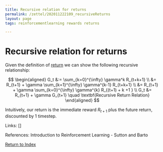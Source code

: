 ```yaml
---
title: Recursive relation for returns
permalink: /zettel/202011222109_recursiveReturns
layout: page
tags: reinforcementlearning rewards returns

---
```

# Recursive relation for returns

Given the definition of [return](202011221815_returnsRL) we can show the following recursive relationship:

$$
\begin{aligned}
G_t &:= \sum_{k=0}^{\infty} \gamma^k R_{t+k+1} \\
&= R_{t+1} + \gamma \sum_{k=1}^{\infty} \gamma^{k-1} R_{t+k+1} \\
&= R_{t+1} + \gamma \sum_{k=0}^{\infty} \gamma^{k} R_{(t+1) + k +1 } \\
G_t &= R_{t+1} + \gamma G_{t+1} \quad \textbf{Recursive Return Relation}
\end{aligned}
$$

Intuitively, our return is the immediate reward $R_{t+1}$ plus the future return, discounted by 1 timestep.

Links: []

References: Introduction to Reinforcement Learning - Sutton and Barto

[Return to Index](index)